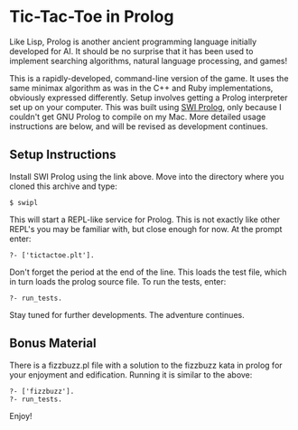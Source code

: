 # Tic-Tac-Toe in Prolog

Like Lisp, Prolog is another ancient programming language initially developed for AI. It should be no surprise that it has been used to implement searching algorithms, natural language processing, and games!

This is a rapidly-developed, command-line version of the game. It uses the same minimax algorithm as was in the C++ and Ruby implementations, obviously expressed differently. Setup involves getting a Prolog interpreter set up on your computer. This was built using [SWI Prolog](http://www.swi-prolog.org/), only because I couldn't get GNU Prolog to compile on my Mac. More detailed usage instructions are below, and will be revised as development continues.

## Setup Instructions

Install SWI Prolog using the link above. Move into the directory where you cloned this archive and type:

    $ swipl
    
This will start a REPL-like service for Prolog. This is not exactly like other REPL's you may be familiar with, but close enough for now. At the prompt enter:

    ?- ['tictactoe.plt'].

Don't forget the period at the end of the line. This loads the test file, which in turn loads the prolog source file. To run the tests, enter:

    ?- run_tests.

Stay tuned for further developments. The adventure continues.

## Bonus Material

There is a fizzbuzz.pl file with a solution to the fizzbuzz kata in prolog for your enjoyment and edification. Running it is similar to the above:

    ?- ['fizzbuzz'].
    ?- run_tests.

Enjoy!
